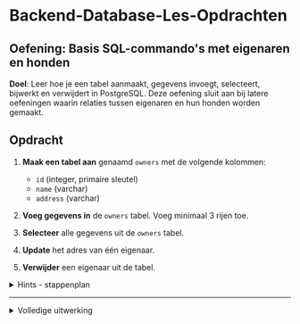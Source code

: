# Backend-Database-Les-Opdrachten

## Oefening: Basis SQL-commando's met eigenaren en honden

**Doel**: Leer hoe je een tabel aanmaakt, gegevens invoegt, selecteert, bijwerkt en verwijdert in PostgreSQL. Deze oefening sluit aan bij latere oefeningen waarin relaties tussen eigenaren en hun honden worden gemaakt.

## Opdracht

1. **Maak een tabel aan** genaamd `owners` met de volgende kolommen:
    - `id` (integer, primaire sleutel)
    - `name` (varchar)
    - `address` (varchar)

2. **Voeg gegevens in** de `owners` tabel. Voeg minimaal 3 rijen toe.

3. **Selecteer** alle gegevens uit de `owners` tabel.

4. **Update** het adres van één eigenaar.

5. **Verwijder** een eigenaar uit de tabel.

<details>
<summary>Hints - stappenplan</summary>

1. **Tabel aanmaken**:
    - Gebruik het `CREATE TABLE` commando om de `owners` tabel aan te maken.
    - Zorg ervoor dat `id` de primaire sleutel is.

   ```sql
   CREATE TABLE owners (
       id SERIAL PRIMARY KEY,
       name VARCHAR(255),
       address VARCHAR(255)
   );
   ```

2. **Gegevens invoegen**:
    - Gebruik het `INSERT INTO` commando om gegevens in de `owners` tabel in te voegen.
    - Hier zijn enkele voorbeeldinserts. Probeer eerst zelf na te denken over de insert queries en vergelijk dan met de gegeven voorbeelden.

   ```sql
   INSERT INTO owners (name, address) VALUES ('John Doe', '123 Elm Street');
   INSERT INTO owners (name, address) VALUES ('Jane Smith', '456 Oak Avenue');
   INSERT INTO owners (name, address) VALUES ('Jim Brown', '789 Pine Road');
   ```

3. **Gegevens selecteren**:
    - Gebruik het `SELECT` commando om alle gegevens uit de `owners` tabel op te halen.

   ```sql
   SELECT * FROM owners;
   ```

4. **Gegevens bijwerken**:
    - Gebruik het `UPDATE` commando om het adres van één eigenaar bij te werken.

   ```sql
   UPDATE owners
   SET address = '321 Birch Lane'
   WHERE name = 'John Doe';
   ```

5. **Gegevens verwijderen**:
    - Gebruik het `DELETE` commando om een eigenaar uit de tabel te verwijderen.

   ```sql
   DELETE FROM owners
   WHERE name = 'Jane Smith';
   ```
</details>

---

<details>
<summary>Volledige uitwerking</summary>

1. **Maak de tabel aan**:

   ```sql
   CREATE TABLE owners (
       id SERIAL PRIMARY KEY,
       name VARCHAR(255),
       address VARCHAR(255)
   );
   ```

2. **Voeg gegevens in**:

   ```sql
   INSERT INTO owners (name, address) VALUES ('John Doe', '123 Elm Street');
   INSERT INTO owners (name, address) VALUES ('Jane Smith', '456 Oak Avenue');
   INSERT INTO owners (name, address) VALUES ('Jim Brown', '789 Pine Road');
   ```

3. **Selecteer gegevens**:

   ```sql
   SELECT * FROM owners;
   ```

   Resultaat:
   ```
    id |    name    |      address
   ----+------------+-----------------
     1 | John Doe   | 123 Elm Street
     2 | Jane Smith | 456 Oak Avenue
     3 | Jim Brown  | 789 Pine Road
   ```

4. **Update gegevens**:

   ```sql
   UPDATE owners
   SET address = '321 Birch Lane'
   WHERE name = 'John Doe';
   ```

5. **Verwijder gegevens**:

   ```sql
   DELETE FROM owners
   WHERE name = 'Jane Smith';
   ```

   Controleer na elke stap de wijzigingen door opnieuw een `SELECT` query uit te voeren:

   ```sql
   SELECT * FROM owners;
   ```

   Resultaat na verwijderen:
   ```
    id |    name   |     address
   ----+-----------+----------------
     1 | John Doe  | 321 Birch Lane
     3 | Jim Brown | 789 Pine Road
   ```
</details>


